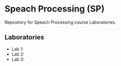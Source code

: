 Speach Processing (SP)
====

Repository for Speach Processing course Laboratories.

Laboratories
--------

- Lab 1: 
- Lab 2: 
- Lab 3: 
